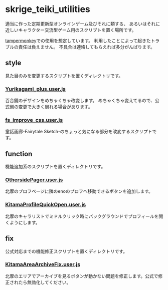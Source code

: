 # skrige_teiki_utilities
適当に作った定期更新型オンラインゲーム及びそれに類する、
あるいはそれに近しいキャラクター交流型ゲーム用のスクリプトを置く場所です。

[tampermonkey](https://www.tampermonkey.net/)での使用を想定しています。
利用したことによって起きたトラブルの責任は負えません。
不具合は連絡してもらえれば多分がんばります。

## style

見た目のみを変更するスクリプトを置くディレクトリです。

### [Yurikagami_plus.user.js](https://skrige6666.github.io/skrige_teiki_utilities/style/Yurikagami_plus.user.js)

百合鏡のデザインをめちゃくちゃ改変します。
めちゃくちゃ変えてるので、公式側の変更で大きく崩れる場合があります。

### [fs_improve_css.user.js](https://skrige6666.github.io/skrige_teiki_utilities/style/fs_improve_css.user.js)

童話画廊-Fairytale Sketch-のちょっと気になる部分を改変するスクリプトです。


## function

機能追加系のスクリプトを置くディレクトリです。

### [OthersidePager.user.js](https://github.com/skrige6666/skrige_teiki_utilities/raw/refs/heads/master/pager/OthersidePager.user.js)

北摩のプロフページに隣のenoのプロフへ移動できるボタンを追加します。

### [KitamaProfileQuickOpen.user.js](https://github.com/skrige6666/skrige_teiki_utilities/raw/refs/heads/master/util/KitamaProfileQuickOpen.user.js)

北摩のキャラリストでミドルクリック時にバックグラウンドでプロフィールを開くようにします。

## fix

公式対応までの機能修正スクリプトを置くディレクトリです。

### [KitamaAreaArchiveFix.user.js](https://github.com/skrige6666/skrige_teiki_utilities/raw/refs/heads/master/fix/KitamaAreaArchiveFix.user.js)

北摩のエリアでアーカイブを見るボタンが動かない問題を修正します。公式で修正されたら無効化してください。